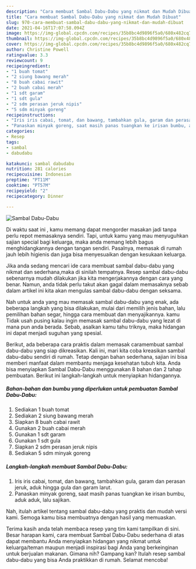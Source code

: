 ```yaml
---
description: "Cara membuat Sambal Dabu-Dabu yang nikmat dan Mudah Dibuat"
title: "Cara membuat Sambal Dabu-Dabu yang nikmat dan Mudah Dibuat"
slug: 970-cara-membuat-sambal-dabu-dabu-yang-nikmat-dan-mudah-dibuat
date: 2021-04-16T17:07:58.094Z
image: https://img-global.cpcdn.com/recipes/35b8bc4d9896f5a0/680x482cq70/sambal-dabu-dabu-foto-resep-utama.jpg
thumbnail: https://img-global.cpcdn.com/recipes/35b8bc4d9896f5a0/680x482cq70/sambal-dabu-dabu-foto-resep-utama.jpg
cover: https://img-global.cpcdn.com/recipes/35b8bc4d9896f5a0/680x482cq70/sambal-dabu-dabu-foto-resep-utama.jpg
author: Christine Powell
ratingvalue: 3.3
reviewcount: 9
recipeingredient:
- "1 buah tomat"
- "2 siung bawang merah"
- "8 buah cabai rawit"
- "2 buah cabai merah"
- "1 sdt garam"
- "1 sdt gula"
- "2 sdm perasan jeruk nipis"
- "5 sdm minyak goreng"
recipeinstructions:
- "Iris iris cabai, tomat, dan bawang, tambahkan gula, garam dan perasan jeruk, aduk hingga gula dan garam larut."
- "Panaskan minyak goreng, saat masih panas tuangkan ke irisan bumbu, aduk aduk, lalu sajikan."
categories:
- Resep
tags:
- sambal
- dabudabu

katakunci: sambal dabudabu 
nutrition: 281 calories
recipecuisine: Indonesian
preptime: "PT11M"
cooktime: "PT57M"
recipeyield: "2"
recipecategory: Dinner

---
```



![Sambal Dabu-Dabu](https://img-global.cpcdn.com/recipes/35b8bc4d9896f5a0/680x482cq70/sambal-dabu-dabu-foto-resep-utama.jpg)

Di waktu  saat ini , kamu memang dapat mengorder masakan jadi tanpa perlu repot memasaknya sendiri. Tapi, untuk kamu yang mau menyuguhkan sajian special bagi keluarga, maka anda memang lebih bagus menghidangkannya dengan tangan sendiri. Pasalnya, memasak di rumah jauh lebih higienis dan juga bisa menyesuaikan dengan kesukaan keluarga.

Jika anda sedang mencari ide cara membuat sambal dabu-dabu yang nikmat dan sederhana,maka di sinilah tempatnya. Resep sambal dabu-dabu  sebenarnya mudah dilakukan jika kita mengerjakannya dengan cara yang benar. Namun, anda tidak perlu takut akan gagal dalam memasaknya 
sebab dalam artikel ini kita akan mengulas sambal dabu-dabu dengan seksama.  



Nah untuk anda yang mau memasak sambal dabu-dabu yang enak, ada beberapa langkah yang bisa dilakukan, mulai dari memilih jenis bahan, lalu pemilihan bahan segar, hingga cara membuat dan menyajikannya. kamu Tidak usah pusing kalau ingin memasak sambal dabu-dabu yang lezat di mana pun anda berada. Sebab, asalkan kamu  tahu triknya, maka hidangan ini dapat menjadi suguhan yang spesial.

Berikut, ada beberapa cara praktis  dalam memasak caramembuat sambal dabu-dabu yang siap dikreasikan. Kali ini, mari kita coba kreasikan sambal dabu-dabu sendiri di rumah. Tetap dengan bahan sederhana, sajian ini bisa memberi manfaat dalam membantu menjaga kesehatan tubuh kita. Anda bisa menyiapkan Sambal Dabu-Dabu menggunakan 8 bahan dan 2 tahap pembuatan. Berikut ini langkah-langkah untuk menyiapkan hidangannya.

<!--inarticleads1-->

##### Bahan-bahan dan bumbu yang diperlukan untuk pembuatan Sambal Dabu-Dabu:

1. Sediakan 1 buah tomat
1. Sediakan 2 siung bawang merah
1. Siapkan 8 buah cabai rawit
1. Gunakan 2 buah cabai merah
1. Gunakan 1 sdt garam
1. Gunakan 1 sdt gula
1. Siapkan 2 sdm perasan jeruk nipis
1. Sediakan 5 sdm minyak goreng




<!--inarticleads2-->

##### Langkah-langkah membuat Sambal Dabu-Dabu:

1. Iris iris cabai, tomat, dan bawang, tambahkan gula, garam dan perasan jeruk, aduk hingga gula dan garam larut.
1. Panaskan minyak goreng, saat masih panas tuangkan ke irisan bumbu, aduk aduk, lalu sajikan.




Nah, itulah artikel tentang  sambal dabu-dabu  yang praktis dan mudah versi kami. Semoga kamu bisa membuatnya dengan hasil yang memuaskan. 

Terima kasih anda telah membaca resep yang tim kami tampilkan di sini. Besar harapan kami, cara membuat  Sambal Dabu-Dabu sederhana di atas dapat membantu Anda menyiapkan hidangan yang nikmat untuk keluarga/teman maupun menjadi inspirasi bagi Anda yang berkeinginan untuk berjualan makanan. Gimana nih? Gampang kan? Itulah resep sambal dabu-dabu yang bisa Anda praktikkan di rumah. Selamat mencoba!

